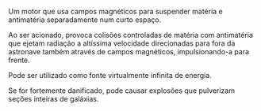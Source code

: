 Um motor que usa campos magnéticos para suspender matéria e antimatéria separadamente num curto espaço.

Ao ser acionado, provoca colisões controladas de matéria com antimatéria que ejetam radiação a altíssima velocidade direcionadas para fora da astronave também através de campos magnéticos, impulsionando-a para frente.

Pode ser utilizado como fonte virtualmente infinita de energia.

Se for fortemente danificado, pode causar explosões que pulverizam seções inteiras de galáxias.